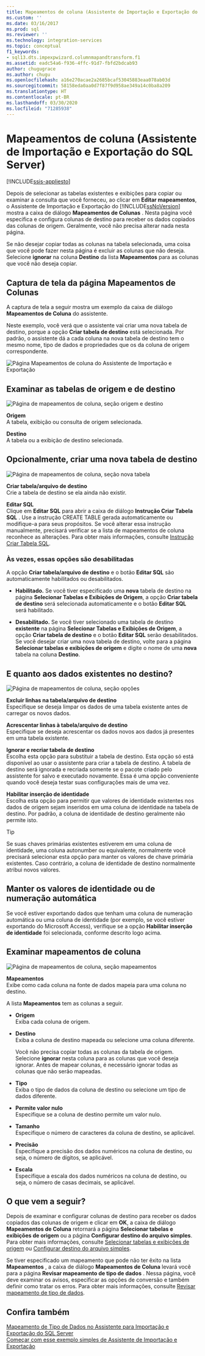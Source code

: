 ```yaml
---
title: Mapeamentos de coluna (Assistente de Importação e Exportação do SQL Server) | Microsoft Docs
ms.custom: ''
ms.date: 03/16/2017
ms.prod: sql
ms.reviewer: ''
ms.technology: integration-services
ms.topic: conceptual
f1_keywords:
- sql13.dts.impexpwizard.columnmapandtransform.f1
ms.assetid: eadc54a6-f936-4ffc-91d7-fbfd2bdcab93
author: chugugrace
ms.author: chugu
ms.openlocfilehash: a16e270acae2a2685bcaf53045883eaa078ab03d
ms.sourcegitcommit: 58158eda0aa0d7f87f9d958ae349a14c0ba8a209
ms.translationtype: HT
ms.contentlocale: pt-BR
ms.lasthandoff: 03/30/2020
ms.locfileid: "71285938"
---
```

# <a name="column-mappings-sql-server-import-and-export-wizard"></a>Mapeamentos de coluna (Assistente de Importação e Exportação do SQL Server)

[!INCLUDE[ssis-appliesto](../../includes/ssis-appliesto-ssvrpluslinux-asdb-asdw-xxx.md)]


  Depois de selecionar as tabelas existentes e exibições para copiar ou examinar a consulta que você forneceu, ao clicar em **Editar mapeamentos**, o Assistente de Importação e Exportação do [!INCLUDE[ssNoVersion](../../includes/ssnoversion-md.md)] mostra a caixa de diálogo **Mapeamentos de Colunas** . Nesta página você especifica e configura colunas de destino para receber os dados copiados das colunas de origem. Geralmente, você não precisa alterar nada nesta página.
  
Se não desejar copiar todas as colunas na tabela selecionada, uma coisa que você pode fazer nesta página é excluir as colunas que não deseja. Selecione **ignorar** na coluna **Destino** da lista **Mapeamentos** para as colunas que você não deseja copiar.
 
## <a name="screen-shot-of-the-column-mappings-page"></a>Captura de tela da página Mapeamentos de Colunas 
 A captura de tela a seguir mostra um exemplo da caixa de diálogo **Mapeamentos de Coluna** do assistente. 
 
 Neste exemplo, você verá que o assistente vai criar uma nova tabela de destino, porque a opção **Criar tabela de destino** está selecionada. Por padrão, o assistente dá a cada coluna na nova tabela de destino tem o mesmo nome, tipo de dados e propriedades que os da coluna de origem correspondente. 
  
 ![Página Mapeamentos de coluna do Assistente de Importação e Exportação](../../integration-services/import-export-data/media/column-mappings.png "Página Mapeamentos de coluna do Assistente de Importação e Exportação")  
  
## <a name="review-the-source-and-destination"></a>Examinar as tabelas de origem e de destino 
![Página de mapeamentos de coluna, seção origem e destino](../../integration-services/import-export-data/media/column-mappings-page-source-and-destination-section.png)

 **Origem**  
 A tabela, exibição ou consulta de origem selecionada.  
  
 **Destino**  
 A tabela ou a exibição de destino selecionada.  

## <a name="optionally-create-a-new-destination-table"></a>Opcionalmente, criar uma nova tabela de destino
![Página de mapeamentos de coluna, seção nova tabela](../../integration-services/import-export-data/media/column-mappings-page-new-table-section.png)

 **Criar tabela/arquivo de destino**  
 Crie a tabela de destino se ela ainda não existir.    
  
 **Editar SQL**  
Clique em **Editar SQL** para abrir a caixa de diálogo **Instrução Criar Tabela SQL** . Use a instrução CREATE TABLE gerada automaticamente ou modifique-a para seus propósitos. Se você alterar essa instrução manualmente, precisará verificar se a lista de mapeamentos de coluna reconhece as alterações. Para obter mais informações, consulte [Instrução Criar Tabela SQL](../../integration-services/import-export-data/create-table-sql-statement-sql-server-import-and-export-wizard.md).  

### <a name="sometimes-these-options-are-disabled"></a>Às vezes, essas opções são desabilitadas
A opção **Criar tabela/arquivo de destino** e o botão **Editar SQL** são automaticamente habilitados ou desabilitados.

-   **Habilitado.** Se você tiver especificado uma **nova** tabela de destino na página **Selecionar Tabelas e Exibições de Origem**, a opção **Criar tabela de destino** será selecionada automaticamente e o botão **Editar SQL** será habilitado.

-   **Desabilitado.** Se você tiver selecionado uma tabela de destino **existente** na página **Selecionar Tabelas e Exibições de Origem**, a opção **Criar tabela de destino** e o botão **Editar SQL** serão desabilitados. Se você desejar criar uma nova tabela de destino, volte para a página **Selecionar tabelas e exibições de origem** e digite o nome de uma **nova** tabela na coluna **Destino**.  

## <a name="what-about-existing-data-in-the-destination"></a>E quanto aos dados existentes no destino?
![Página de mapeamentos de coluna, seção opções](../../integration-services/import-export-data/media/column-mappings-page-options-section.png)

 **Excluir linhas na tabela/arquivo de destino**  
 Especifique se deseja limpar os dados de uma tabela existente antes de carregar os novos dados.  
  
 **Acrescentar linhas à tabela/arquivo de destino**  
 Especifique se deseja acrescentar os dados novos aos dados já presentes em uma tabela existente.  
  
 **Ignorar e recriar tabela de destino**  
 Escolha esta opção para substituir a tabela de destino. Esta opção só está disponível ao usar o assistente para criar a tabela de destino. A tabela de destino será ignorada e recriada somente se o pacote criado pelo assistente for salvo e executado novamente. Essa é uma opção conveniente quando você deseja testar suas configurações mais de uma vez.
  
 **Habilitar inserção de identidade**  
 Escolha esta opção para permitir que valores de identidade existentes nos dados de origem sejam inseridos em uma coluna de identidade na tabela de destino. Por padrão, a coluna de identidade de destino geralmente não permite isto.  
  
> [!TIP]
> Se suas chaves primárias existentes estiverem em uma coluna de identidade, uma coluna autonumber ou equivalente, normalmente você precisará selecionar esta opção para manter os valores de chave primária existentes.  Caso contrário, a coluna de identidade de destino normalmente atribui novos valores.  

## <a name="keep-your-autonumber-or-identity-values"></a>Manter os valores de identidade ou de numeração automática
Se você estiver exportando dados que tenham uma coluna de numeração automática ou uma coluna de identidade (por exemplo, se você estiver exportando do Microsoft Access), verifique se a opção **Habilitar inserção de identidade** foi selecionada, conforme descrito logo acima.

## <a name="review-column-mappings"></a>Examinar mapeamentos de coluna
![Página de mapeamentos de coluna, seção mapeamentos](../../integration-services/import-export-data/media/column-mappings-page-mappings-section.png)

 **Mapeamentos**  
 Exibe como cada coluna na fonte de dados mapeia para uma coluna no destino.
 
A lista **Mapeamentos** tem as colunas a seguir.  
  
-    **Origem**  
     Exiba cada coluna de origem.  
  
-   **Destino**  
    Exiba a coluna de destino mapeada ou selecione uma coluna diferente.
    
    Você não precisa copiar todas as colunas da tabela de origem. Selecione **ignorar** nesta coluna para as colunas que você deseja ignorar. Antes de mapear colunas, é necessário ignorar todas as colunas que não serão mapeadas.  
  
-   **Tipo**  
    Exiba o tipo de dados da coluna de destino ou selecione um tipo de dados diferente.
  
-   **Permite valor nulo**  
    Especifique se a coluna de destino permite um valor nulo.  
  
-   **Tamanho**  
    Especifique o número de caracteres da coluna de destino, se aplicável.  
  
-    **Precisão**  
    Especifique a precisão dos dados numéricos na coluna de destino, ou seja, o número de dígitos, se aplicável.  
  
 -   **Escala**  
    Especifique a escala dos dados numéricos na coluna de destino, ou seja, o número de casas decimais, se aplicável.  
  
## <a name="whats-next"></a>O que vem a seguir?  
 Depois de examinar e configurar colunas de destino para receber os dados copiados das colunas de origem e clicar em **OK**, a caixa de diálogo **Mapeamentos de Coluna** retornará a página **Selecionar tabelas e exibições de origem** ou a página **Configurar destino do arquivo simples**. Para obter mais informações, consulte [Selecionar tabelas e exibições de origem](../../integration-services/import-export-data/select-source-tables-and-views-sql-server-import-and-export-wizard.md) ou [Configurar destino do arquivo simples](../../integration-services/import-export-data/configure-flat-file-destination-sql-server-import-and-export-wizard.md).  
  
 Se tiver especificado um mapeamento que pode não ter êxito na lista **Mapeamentos** , a caixa de diálogo **Mapeamentos de Coluna** levará você para a página **Revisar mapeamento de tipo de dados** . Nessa página, você deve examinar os avisos, especificar as opções de conversão e também definir como tratar os erros. Para obter mais informações, consulte [Revisar mapeamento de tipo de dados](../../integration-services/import-export-data/review-data-type-mapping-sql-server-import-and-export-wizard.md).  
 
 ## <a name="see-also"></a>Confira também
[Mapeamento de Tipo de Dados no Assistente para Importação e Exportação do SQL Server](../../integration-services/import-export-data/data-type-mapping-in-the-sql-server-import-and-export-wizard.md)  
[Começar com esse exemplo simples de Assistente de Importação e Exportação](../../integration-services/import-export-data/get-started-with-this-simple-example-of-the-import-and-export-wizard.md)

